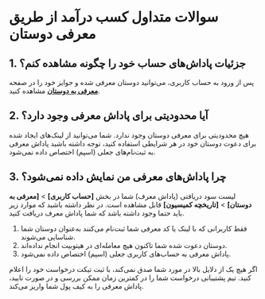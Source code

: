 # سوالات متداول کسب درآمد از طریق معرفی دوستان

## 1. جزئیات پاداش‌های حساب خود را چگونه مشاهده کنم؟
پس از ورود به حساب کاربری، می‌توانید دوستان معرفی شده و جوایز خود را در صفحه **[معرفی به دوستان](https://hitobit.com/fa/my/referral)** مشاهده کنید.

## 2. آیا محدودیتی برای پاداش معرفی وجود دارد؟
 هیچ محدودیتی برای معرفی دوستان وجود ندارد. شما می‌توانید از لینک‌های ایجاد شده برای دعوت دوستان خود در هر شرایطی استفاده کنید، توجه داشته باشید پاداش معرفی به ثبت‌نام‌های جعلی (اسپم) اختصاص داده نمی‌شود.

 ## 3. چرا پاداش‌های معرفی من نمایش داده نمی‌شود؟
لیست سود دریافتی (پاداش معرف) شما در بخش **[حساب کاربری]** > **[معرفی به دوستان]** > **[تاریخچه کمیسیون]** قابل مشاهده است. در نظر داشته باشید که موارد زیر باید حتما وجود داشته باشد که شما پاداش معرف دریافت کنید.
1. فقط کاربرانی که با لینک یا کد معرفی شما ثبت‌نام می‌کنند به‌عنوان دوستان شما شناسایی می‌شوند.
2. دوستان دعوت شده شما تاکنون هیچ معامله‌ای در هیتوبیت انجام نداده‌اند.
3. پاداش معرفی به حساب‌های کاربری جعلی (اسپم) اختصاص داده نمی‌شود.

اگر هیچ یک از دلایل بالا در مورد شما صدق نمی‌کند، با ثبت تیکت درخواست خود را اعلام کنید. تیم پشتیبانی درخواست شما را در کمترین زمان ممکن بررسی و در صورت تایید، پاداش معرفی را به کیف پول شما واریز می‌کند.